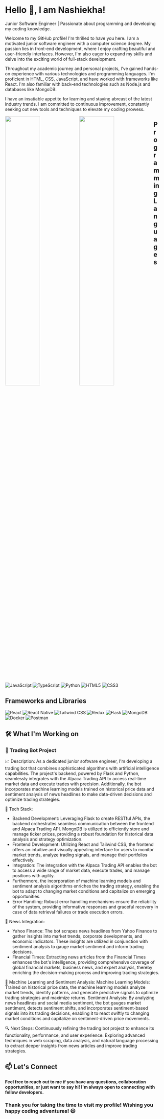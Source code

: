 # Hello 👋, I am Nashiekha!
Junior Software Engineer | Passionate about programming and developing my coding knowledge.

Welcome to my GitHub profile! I'm thrilled to have you here. I am a motivated junior software engineer with a computer science degree. My passion lies in front-end development, where I enjoy crafting beautiful and user-friendly interfaces. However, I'm also eager to expand my skills and delve into the exciting world of full-stack development.

Throughout my academic journey and personal projects, I've gained hands-on experience with various technologies and programming languages. I'm proficient in HTML, CSS, JavaScript, and have worked with frameworks like React. I'm also familiar with back-end technologies such as Node.js and databases like MongoDB.

I have an insatiable appetite for learning and staying abreast of the latest industry trends. I am committed to continuous improvement, constantly seeking out new tools and techniques to elevate my coding prowess.

<img align="left" width="47.5%" src="https://github-readme-stats.vercel.app/api?username=NashiekhaWillock&theme=vision-friendly-dark&show_icons=true"/>
<img align="left" width="47.5%" src="https://github-readme-stats.vercel.app/api/top-langs/?username=NashiekhaWillock&layout=compact"/>

## Programming Languages

![JavaScript](https://img.shields.io/badge/javascript-%23323330.svg?style=for-the-badge&logo=javascript&logoColor=%23F7DF1E)
![TypeScript](https://img.shields.io/badge/typescript-%23007ACC.svg?style=for-the-badge&logo=typescript&logoColor=white)
![Python](https://img.shields.io/badge/python-3670A0?style=for-the-badge&logo=python&logoColor=ffdd54)
![HTML5](https://img.shields.io/badge/HTML5-%23E34F26.svg?style=for-the-badge&logo=html5&logoColor=white)
![CSS3](https://img.shields.io/badge/CSS3-%231572B6.svg?style=for-the-badge&logo=css3&logoColor=white)

## Frameworks and Libraries

![React](https://img.shields.io/badge/react-%2320232a.svg?style=for-the-badge&logo=react&logoColor=%2361DAFB)
![React Native](https://img.shields.io/badge/react_native-%2320232a.svg?style=for-the-badge&logo=react&logoColor=%2361DAFB)
![Tailwind CSS](https://img.shields.io/badge/tailwindcss-%2338B2AC.svg?style=for-the-badge&logo=tailwind-css&logoColor=white)
![Redux](https://img.shields.io/badge/redux-%23593d88.svg?style=for-the-badge&logo=redux&logoColor=white)
![Flask](https://img.shields.io/badge/Flask-%23000.svg?style=for-the-badge&logo=flask&logoColor=white)
![MongoDB](https://img.shields.io/badge/MongoDB-%234ea94b.svg?style=for-the-badge&logo=mongodb&logoColor=white)
![Docker](https://img.shields.io/badge/Docker-%230db7ed.svg?style=for-the-badge&logo=docker&logoColor=white)
![Postman](https://img.shields.io/badge/Postman-FF6C37?style=for-the-badge&logo=postman&logoColor=white)

## <strong>🛠️ What I'm Working on</strong>
### 🤖 Trading Bot Project

📈 Description: As a dedicated junior software engineer, I'm developing a trading bot that combines sophisticated algorithms with artificial intelligence capabilities. The project's backend, powered by Flask and Python, seamlessly integrates with the Alpaca Trading API to access real-time market data and execute trades with precision. Additionally, the bot incorporates machine learning models trained on historical price data and sentiment analysis of news headlines to make data-driven decisions and optimize trading strategies.

🔧 Tech Stack:
- Backend Development: Leveraging Flask to create RESTful APIs, the backend orchestrates seamless communication between the frontend and Alpaca Trading API. MongoDB is utilized to efficiently store and manage ticker prices, providing a robust foundation for historical data analysis and strategy optimization.
- Frontend Development: Utilizing React and Tailwind CSS, the frontend offers an intuitive and visually appealing interface for users to monitor market trends, analyze trading signals, and manage their portfolios effectively.
- Integration: The integration with the Alpaca Trading API enables the bot to access a wide range of market data, execute trades, and manage positions with agility.
- Furthermore, the incorporation of machine learning models and sentiment analysis algorithms enriches the trading strategy, enabling the bot to adapt to changing market conditions and capitalize on emerging opportunities.
- Error Handling: Robust error handling mechanisms ensure the reliability of the system, providing informative responses and graceful recovery in case of data retrieval failures or trade execution errors.

📰 News Integration:
- Yahoo Finance: The bot scrapes news headlines from Yahoo Finance to gather insights into market trends, corporate developments, and economic indicators. These insights are utilized in conjunction with sentiment analysis to gauge market sentiment and inform trading decisions.
- Financial Times: Extracting news articles from the Financial Times enhances the bot's intelligence, providing comprehensive coverage of global financial markets, business news, and expert analysis, thereby enriching the decision-making process and improving trading strategies.

🤖 Machine Learning and Sentiment Analysis:
Machine Learning Models: Trained on historical price data, the machine learning models analyze market trends, identify patterns, and generate predictive signals to optimize trading strategies and maximize returns.
Sentiment Analysis: By analyzing news headlines and social media sentiment, the bot gauges market sentiment, detects sentiment shifts, and incorporates sentiment-based signals into its trading decisions, enabling it to react swiftly to changing market conditions and capitalize on sentiment-driven price movements.

🔍 Next Steps:
Continuously refining the trading bot project to enhance its functionality, performance, and user experience. Exploring advanced techniques in web scraping, data analysis, and natural language processing to extract deeper insights from news articles and improve trading strategies.

## 📫 Let's Connect

#### Feel free to reach out to me if you have any questions, collaboration opportunities, or just want to say hi! I'm always open to connecting with fellow developers.

###  Thank you for taking the time to visit my profile! Wishing you happy coding adventures! 😄
